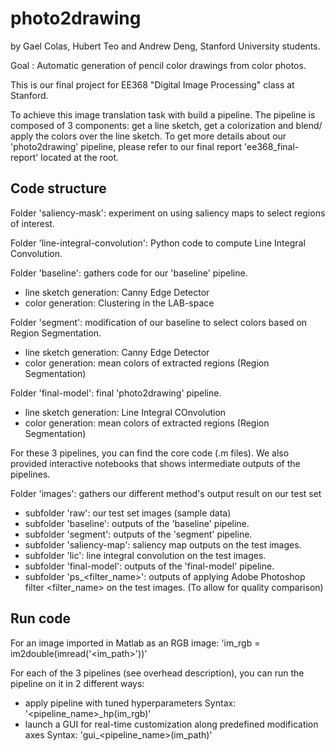 # photo2drawing
by Gael Colas, Hubert Teo and Andrew Deng, Stanford University students.

Goal : Automatic generation of pencil color drawings from color photos.

This is our final project for EE368 "Digital Image Processing" class at Stanford.

To achieve this image translation task with build a pipeline. The pipeline is composed of 3 components: get a line sketch, get a colorization and blend/ apply the colors over the line sketch.
To get more details about our 'photo2drawing' pipeline, please refer to our final report 'ee368_final-report' located at the root.

## Code structure
Folder 'saliency-mask': experiment on using saliency maps to select regions of interest.

Folder 'line-integral-convolution': Python code to compute Line Integral Convolution.

Folder 'baseline': gathers code for our 'baseline' pipeline.
 - line sketch generation: Canny Edge Detector
 - color generation: Clustering in the LAB-space
 
Folder 'segment': modification of our baseline to select colors based on Region Segmentation.
 - line sketch generation: Canny Edge Detector
 - color generation: mean colors of extracted regions (Region Segmentation)

Folder 'final-model': final 'photo2drawing' pipeline.
 - line sketch generation: Line Integral COnvolution
 - color generation: mean colors of extracted regions (Region Segmentation)

For these 3 pipelines, you can find the core code (.m files). 
We also provided interactive notebooks that shows intermediate outputs of the pipelines.
 
Folder 'images': gathers our different method's output result on our test set
 - subfolder 'raw': our test set images (sample data)
 - subfolder 'baseline': outputs of the 'baseline' pipeline. 
 - subfolder 'segment': outputs of the 'segment' pipeline.
 - subfolder 'saliency-map': saliency map outputs on the test images.
 - subfolder 'lic': line integral convolution on the test images.
 - subfolder 'final-model': outputs of the 'final-model' pipeline.
 - subfolder 'ps_<filter_name>': outputs of applying Adobe Photoshop filter <filter_name> on the test images. (To allow for quality comparison)

## Run code

For an image imported in Matlab as an RGB image: 'im\_rgb = im2double(imread('<im_path>'))'

For each of the 3 pipelines (see overhead description), you can run the pipeline on it in 2 different ways:
 - apply pipeline with tuned hyperparameters
Syntax: '<pipeline_name>\_hp(im_rgb)'
 - launch a GUI for real-time customization along predefined modification axes
Syntax: 'gui_<pipeline_name>(im_path)'
 
 
